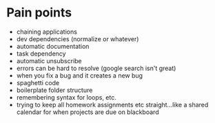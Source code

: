 # Pain points
- chaining applications
- dev dependencies (normalize or whatever)
- automatic documentation
- task dependency
- automatic unsubscribe
- errors can be hard to resolve (google search isn't great)
- when you fix a bug and it creates a new bug
- spaghetti code
- boilerplate folder structure
- remembering syntax for loops, etc.
- trying to keep all homework assignments etc straight...like a shared calendar for when projects are due on blackboard 


